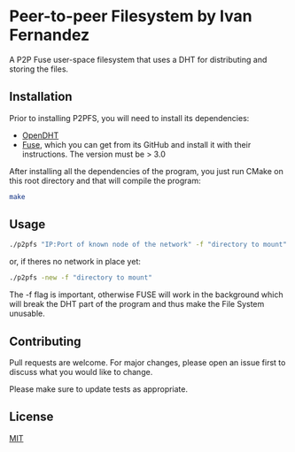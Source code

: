 # Peer-to-peer Filesystem by Ivan Fernandez
A P2P Fuse user-space filesystem that uses a DHT for distributing and storing the files.

## Installation

Prior to installing P2PFS, you will need to install its dependencies:
- [OpenDHT](https://github.com/savoirfairelinux/opendht)
- [Fuse](https://github.com/libfuse/libfuse), which you can get from its GitHub and install it with their instructions. The version must be > 3.0

After installing all the dependencies of the program, you just run CMake on this root directory and that will compile the program:

```bash
make
```

## Usage

```bash
./p2pfs "IP:Port of known node of the network" -f "directory to mount"
```
or, if theres no network in place yet:

```bash
./p2pfs -new -f "directory to mount"
```

The -f flag is important, otherwise FUSE will work in the background which will break the DHT part of the program and thus make the File System unusable.

## Contributing
Pull requests are welcome. For major changes, please open an issue first to discuss what you would like to change.

Please make sure to update tests as appropriate.

## License
[MIT](https://choosealicense.com/licenses/mit/)
